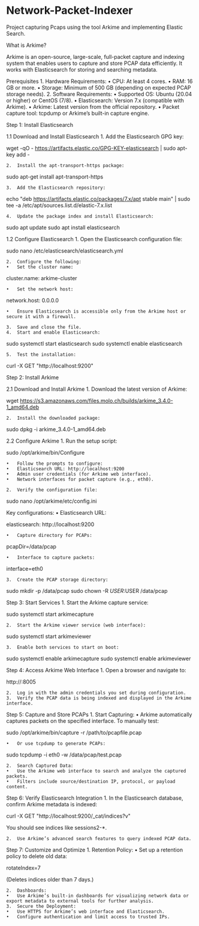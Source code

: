 # Network-Packet-Indexer
Project capturing Pcaps using the tool Arkime and implementing Elastic Search.

What is Arkime?

Arkime is an open-source, large-scale, full-packet capture and indexing system that enables users to capture and store PCAP data efficiently. It works with Elasticsearch for storing and searching metadata.

Prerequisites
	1.	Hardware Requirements:
	•	CPU: At least 4 cores.
	•	RAM: 16 GB or more.
	•	Storage: Minimum of 500 GB (depending on expected PCAP storage needs).
	2.	Software Requirements:
	•	Supported OS: Ubuntu (20.04 or higher) or CentOS (7/8).
	•	Elasticsearch: Version 7.x (compatible with Arkime).
	•	Arkime: Latest version from the official repository.
	•	Packet capture tool: tcpdump or Arkime’s built-in capture engine.

Step 1: Install Elasticsearch

1.1 Download and Install Elasticsearch
	1.	Add the Elasticsearch GPG key:

wget -qO - https://artifacts.elastic.co/GPG-KEY-elasticsearch | sudo apt-key add -


	2.	Install the apt-transport-https package:

sudo apt-get install apt-transport-https


	3.	Add the Elasticsearch repository:

echo "deb https://artifacts.elastic.co/packages/7.x/apt stable main" | sudo tee -a /etc/apt/sources.list.d/elastic-7.x.list


	4.	Update the package index and install Elasticsearch:

sudo apt update
sudo apt install elasticsearch



1.2 Configure Elasticsearch
	1.	Open the Elasticsearch configuration file:

sudo nano /etc/elasticsearch/elasticsearch.yml


	2.	Configure the following:
	•	Set the cluster name:

cluster.name: arkime-cluster


	•	Set the network host:

network.host: 0.0.0.0


	•	Ensure Elasticsearch is accessible only from the Arkime host or secure it with a firewall.

	3.	Save and close the file.
	4.	Start and enable Elasticsearch:

sudo systemctl start elasticsearch
sudo systemctl enable elasticsearch


	5.	Test the installation:

curl -X GET "http://localhost:9200"

Step 2: Install Arkime

2.1 Download and Install Arkime
	1.	Download the latest version of Arkime:

wget https://s3.amazonaws.com/files.molo.ch/builds/arkime_3.4.0-1_amd64.deb


	2.	Install the downloaded package:

sudo dpkg -i arkime_3.4.0-1_amd64.deb



2.2 Configure Arkime
	1.	Run the setup script:

sudo /opt/arkime/bin/Configure

	•	Follow the prompts to configure:
	•	Elasticsearch URL: http://localhost:9200
	•	Admin user credentials (for Arkime web interface).
	•	Network interfaces for packet capture (e.g., eth0).

	2.	Verify the configuration file:

sudo nano /opt/arkime/etc/config.ini

Key configurations:
	•	Elasticsearch URL:

elasticsearch: http://localhost:9200


	•	Capture directory for PCAPs:

pcapDir=/data/pcap


	•	Interface to capture packets:

interface=eth0


	3.	Create the PCAP storage directory:

sudo mkdir -p /data/pcap
sudo chown -R $USER:$USER /data/pcap

Step 3: Start Services
	1.	Start the Arkime capture service:

sudo systemctl start arkimecapture


	2.	Start the Arkime viewer service (web interface):

sudo systemctl start arkimeviewer


	3.	Enable both services to start on boot:

sudo systemctl enable arkimecapture
sudo systemctl enable arkimeviewer

Step 4: Access Arkime Web Interface
	1.	Open a browser and navigate to:

http://<your-server-ip>:8005


	2.	Log in with the admin credentials you set during configuration.
	3.	Verify the PCAP data is being indexed and displayed in the Arkime interface.

Step 5: Capture and Store PCAPs
	1.	Start Capturing:
	•	Arkime automatically captures packets on the specified interface. To manually test:

sudo /opt/arkime/bin/capture -r /path/to/pcapfile.pcap


	•	Or use tcpdump to generate PCAPs:

sudo tcpdump -i eth0 -w /data/pcap/test.pcap


	2.	Search Captured Data:
	•	Use the Arkime web interface to search and analyze the captured packets.
	•	Filters include source/destination IP, protocol, or payload content.

Step 6: Verify Elasticsearch Integration
	1.	In the Elasticsearch database, confirm Arkime metadata is indexed:

curl -X GET "http://localhost:9200/_cat/indices?v"

You should see indices like sessions2-*.

	2.	Use Arkime’s advanced search features to query indexed PCAP data.

Step 7: Customize and Optimize
	1.	Retention Policy:
	•	Set up a retention policy to delete old data:

rotateIndex=7

(Deletes indices older than 7 days.)

	2.	Dashboards:
	•	Use Arkime’s built-in dashboards for visualizing network data or export metadata to external tools for further analysis.
	3.	Secure the Deployment:
	•	Use HTTPS for Arkime’s web interface and Elasticsearch.
	•	Configure authentication and limit access to trusted IPs.